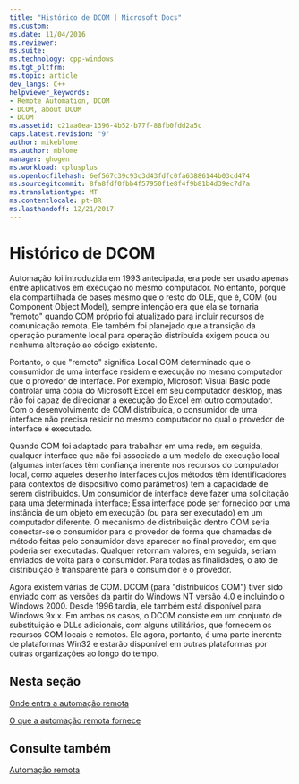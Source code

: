 ```yaml
---
title: "Histórico de DCOM | Microsoft Docs"
ms.custom: 
ms.date: 11/04/2016
ms.reviewer: 
ms.suite: 
ms.technology: cpp-windows
ms.tgt_pltfrm: 
ms.topic: article
dev_langs: C++
helpviewer_keywords:
- Remote Automation, DCOM
- DCOM, about DCOM
- DCOM
ms.assetid: c21aa0ea-1396-4b52-b77f-88fb0fdd2a5c
caps.latest.revision: "9"
author: mikeblome
ms.author: mblome
manager: ghogen
ms.workload: cplusplus
ms.openlocfilehash: 6ef567c39c93c3d43fdfc0fa63886144b03cd474
ms.sourcegitcommit: 8fa8fdf0fbb4f57950f1e8f4f9b81b4d39ec7d7a
ms.translationtype: MT
ms.contentlocale: pt-BR
ms.lasthandoff: 12/21/2017
---
```

# <a name="history-of-dcom"></a>Histórico de DCOM
Automação foi introduzida em 1993 antecipada, era pode ser usado apenas entre aplicativos em execução no mesmo computador. No entanto, porque ela compartilhada de bases mesmo que o resto do OLE, que é, COM (ou Component Object Model), sempre intenção era que ela se tornaria "remoto" quando COM próprio foi atualizado para incluir recursos de comunicação remota. Ele também foi planejado que a transição da operação puramente local para operação distribuída exigem pouca ou nenhuma alteração ao código existente.  
  
 Portanto, o que "remoto" significa Local COM determinado que o consumidor de uma interface residem e execução no mesmo computador que o provedor de interface. Por exemplo, Microsoft Visual Basic pode controlar uma cópia do Microsoft Excel em seu computador desktop, mas não foi capaz de direcionar a execução do Excel em outro computador. Com o desenvolvimento de COM distribuída, o consumidor de uma interface não precisa residir no mesmo computador no qual o provedor de interface é executado.  
  
 Quando COM foi adaptado para trabalhar em uma rede, em seguida, qualquer interface que não foi associado a um modelo de execução local (algumas interfaces têm confiança inerente nos recursos do computador local, como aqueles desenho interfaces cujos métodos têm identificadores para contextos de dispositivo como parâmetros) tem a capacidade de serem distribuídos. Um consumidor de interface deve fazer uma solicitação para uma determinada interface; Essa interface pode ser fornecido por uma instância de um objeto em execução (ou para ser executado) em um computador diferente. O mecanismo de distribuição dentro COM seria conectar-se o consumidor para o provedor de forma que chamadas de método feitas pelo consumidor deve aparecer no final provedor, em que poderia ser executadas. Qualquer retornam valores, em seguida, seriam enviados de volta para o consumidor. Para todas as finalidades, o ato de distribuição é transparente para o consumidor e o provedor.  
  
 Agora existem várias de COM. DCOM (para "distribuídos COM") tiver sido enviado com as versões da partir do Windows NT versão 4.0 e incluindo o Windows 2000. Desde 1996 tardia, ele também está disponível para Windows 9x x. Em ambos os casos, o DCOM consiste em um conjunto de substituição e DLLs adicionais, com alguns utilitários, que fornecem os recursos COM locais e remotos. Ele agora, portanto, é uma parte inerente de plataformas Win32 e estarão disponível em outras plataformas por outras organizações ao longo do tempo.  
  
## <a name="in-this-section"></a>Nesta seção  
 [Onde entra a automação remota](where-does-remote-automation-fit-in-q.md)  
  
 [O que a automação remota fornece](what-does-remote-automation-provide-q.md)  
  
## <a name="see-also"></a>Consulte também  
 [Automação remota](../mfc/remote-automation.md)
